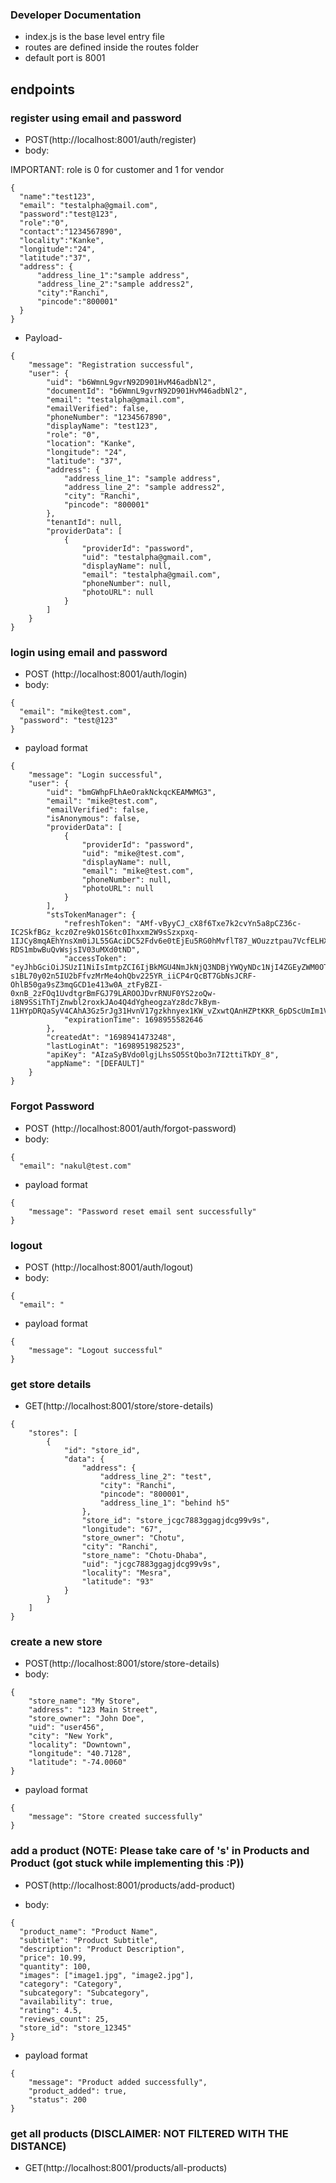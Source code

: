 
### Developer Documentation
- index.js is the base level entry file 
- routes are defined inside the routes folder
- default port is 8001


## endpoints

### register using email and password
- POST(http://localhost:8001/auth/register)
- body:

IMPORTANT: role is 0 for customer and 1 for vendor
```
{
  "name":"test123",
  "email": "testalpha@gmail.com",
  "password":"test@123",
  "role":"0",
  "contact":"1234567890",
  "locality":"Kanke",
  "longitude":"24",
  "latitude":"37",
  "address": {
      "address_line_1":"sample address",
      "address_line_2":"sample address2",
      "city":"Ranchi",
      "pincode":"800001"
  }
}
```
- Payload- 
```
{
    "message": "Registration successful",
    "user": {
        "uid": "b6WmnL9gvrN92D901HvM46adbNl2",
        "documentId": "b6WmnL9gvrN92D901HvM46adbNl2",
        "email": "testalpha@gmail.com",
        "emailVerified": false,
        "phoneNumber": "1234567890",
        "displayName": "test123",
        "role": "0",
        "location": "Kanke",
        "longitude": "24",
        "latitude": "37",
        "address": {
            "address_line_1": "sample address",
            "address_line_2": "sample address2",
            "city": "Ranchi",
            "pincode": "800001"
        },
        "tenantId": null,
        "providerData": [
            {
                "providerId": "password",
                "uid": "testalpha@gmail.com",
                "displayName": null,
                "email": "testalpha@gmail.com",
                "phoneNumber": null,
                "photoURL": null
            }
        ]
    }
}
```

### login using email and password 

- POST (http://localhost:8001/auth/login)
- body: 
```
{
  "email": "mike@test.com",
  "password": "test@123"
}
```
- payload format
```
{
    "message": "Login successful",
    "user": {
        "uid": "bmGWhpFLhAeOrakNckqcKEAMWMG3",
        "email": "mike@test.com",
        "emailVerified": false,
        "isAnonymous": false,
        "providerData": [
            {
                "providerId": "password",
                "uid": "mike@test.com",
                "displayName": null,
                "email": "mike@test.com",
                "phoneNumber": null,
                "photoURL": null
            }
        ],
        "stsTokenManager": {
            "refreshToken": "AMf-vByyCJ_cX8f6Txe7k2cvYn5a8pCZ36c-IC2SkfBGz_kcz0Zre9kO1S6tc0Ihxxm2W9sSzxpxq-1IJCy8mqAEhYnsXm0iJL55GAciDC52Fdv6e0tEjEu5RG0hMvflT87_WOuzztpau7VcfELHXfggi3S8_4lkYd8fbgKIxuCvoksR-RDS1mbwBuQvWsjsIV03uMXd0tND",
            "accessToken": "eyJhbGciOiJSUzI1NiIsImtpZCI6IjBkMGU4NmJkNjQ3NDBjYWQyNDc1NjI4ZGEyZWM0OTZkZjUyYWRiNWQiLCJ0eXAiOiJKV1QifQ.eyJpc3MiOiJodHRwczovL3NlY3VyZXRva2VuLmdvb2dsZS5jb20vbG9jYWxhbHQiLCJhdWQiOiJsb2NhbGFsdCIsImF1dGhfdGltZSI6MTY5ODk1MTk4MiwidXNlcl9pZCI6ImJtR1docEZMaEFlT3Jha05ja3FjS0VBTVdNRzMiLCJzdWIiOiJibUdXaHBGTGhBZU9yYWtOY2txY0tFQU1XTUczIiwiaWF0IjoxNjk4OTUxOTgyLCJleHAiOjE2OTg5NTU1ODIsImVtYWlsIjoibWlrZUB0ZXN0LmNvbSIsImVtYWlsX3ZlcmlmaWVkIjpmYWxzZSwiZmlyZWJhc2UiOnsiaWRlbnRpdGllcyI6eyJlbWFpbCI6WyJtaWtlQHRlc3QuY29tIl19LCJzaWduX2luX3Byb3ZpZGVyIjoicGFzc3dvcmQifX0.BiMRlLRwNXss4u5EP4AR-s1BL70y02n5IU2bFfvzMrMe4ohQbv225YR_iiCP4rQcBT7GbNsJCRF-OhlB50ga9sZ3mqGCD1e413w0A_ztFyBZI-0xnB_2zFOq1UvdtgrBmFGJ79LAROOJDvrRNUF0YS2zoQw-i8N9SSiThTjZnwbl2roxkJAo4Q4dYgheogzaYz8dc7kBym-11HYpDRQaSyV4CAhA3Gz5rJg31HvnV17gzkhnyex1KW_vZxwtQAnHZPtKKR_6pDScUmIm1VUQQUeIdMnEtWRWp97869ghnrjWyrbUOEVlMYdBcpV_dr8mfecW3XxbjaLSd7ETfFpojQ",
            "expirationTime": 1698955582646
        },
        "createdAt": "1698941473248",
        "lastLoginAt": "1698951982523",
        "apiKey": "AIzaSyBVdo0lgjLhsSO5StQbo3n7I2ttiTkDY_8",
        "appName": "[DEFAULT]"
    }
}
```

### Forgot Password
- POST (http://localhost:8001/auth/forgot-password)
- body: 
```
{
  "email": "nakul@test.com"
```
- payload format
```
{
    "message": "Password reset email sent successfully"
}
```

### logout 
- POST (http://localhost:8001/auth/logout)
- body: 
```
{
  "email": "
```
- payload format
```
{
    "message": "Logout successful"
}
```
### get store details
- GET(http://localhost:8001/store/store-details)

```
{
    "stores": [
        {
            "id": "store_id",
            "data": {
                "address": {
                    "address_line_2": "test",
                    "city": "Ranchi",
                    "pincode": "800001",
                    "address_line_1": "behind h5"
                },
                "store_id": "store_jcgc7883ggagjdcg99v9s",
                "longitude": "67",
                "store_owner": "Chotu",
                "city": "Ranchi",
                "store_name": "Chotu-Dhaba",
                "uid": "jcgc7883ggagjdcg99v9s",
                "locality": "Mesra",
                "latitude": "93"
            }
        }
    ]
}
```
### create a new store
- POST(http://localhost:8001/store/store-details)
- body:
```
{
    "store_name": "My Store",
    "address": "123 Main Street",
    "store_owner": "John Doe",
    "uid": "user456",
    "city": "New York",
    "locality": "Downtown",
    "longitude": "40.7128",
    "latitude": "-74.0060"
}

```

- payload format
```
{
    "message": "Store created successfully"
}
```

### add a product (NOTE: Please take care of 's' in Products and Product (got stuck while implementing this :P))
- POST(http://localhost:8001/products/add-product)

- body:
```
{
  "product_name": "Product Name",
  "subtitle": "Product Subtitle",
  "description": "Product Description",
  "price": 10.99,
  "quantity": 100,
  "images": ["image1.jpg", "image2.jpg"],
  "category": "Category",
  "subcategory": "Subcategory",
  "availability": true,
  "rating": 4.5,
  "reviews_count": 25,
  "store_id": "store_12345"
}

```
- payload format
```
{
    "message": "Product added successfully",
    "product_added": true,
    "status": 200
}
```

### get all products (DISCLAIMER: NOT FILTERED WITH THE DISTANCE)
- GET(http://localhost:8001/products/all-products)

